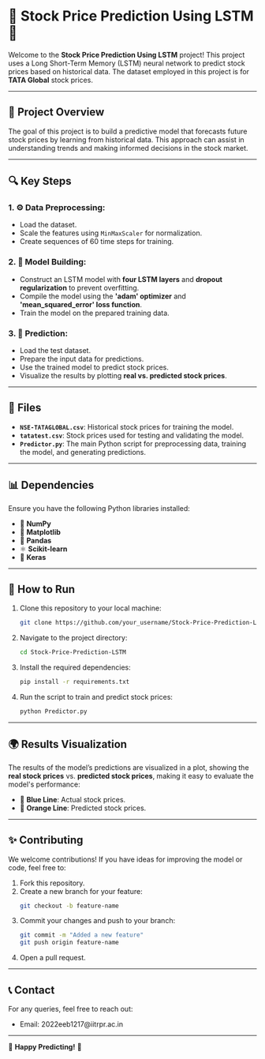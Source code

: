 # 🌟 Stock Price Prediction Using LSTM 🌟

Welcome to the **Stock Price Prediction Using LSTM** project! This project uses a Long Short-Term Memory (LSTM) neural network to predict stock prices based on historical data. The dataset employed in this project is for **TATA Global** stock prices.

---

## 🔬 Project Overview

The goal of this project is to build a predictive model that forecasts future stock prices by learning from historical data. This approach can assist in understanding trends and making informed decisions in the stock market.

---

## 🔍 Key Steps

### 1. ⚙️ Data Preprocessing:

- Load the dataset.
- Scale the features using `MinMaxScaler` for normalization.
- Create sequences of 60 time steps for training.

### 2. 🎨 Model Building:

- Construct an LSTM model with **four LSTM layers** and **dropout regularization** to prevent overfitting.
- Compile the model using the **'adam' optimizer** and **'mean\_squared\_error' loss function**.
- Train the model on the prepared training data.

### 3. 🔀 Prediction:

- Load the test dataset.
- Prepare the input data for predictions.
- Use the trained model to predict stock prices.
- Visualize the results by plotting **real vs. predicted stock prices**.

---

## 📂 Files

- **`NSE-TATAGLOBAL.csv`**: Historical stock prices for training the model.
- **`tatatest.csv`**: Stock prices used for testing and validating the model.
- **`Predictor.py`**: The main Python script for preprocessing data, training the model, and generating predictions.

---

## 📊 Dependencies

Ensure you have the following Python libraries installed:

- 🤼 **NumPy**
- 🎨 **Matplotlib**
- 📖 **Pandas**
- ⚛ **Scikit-learn**
- 🚀 **Keras**

---

## 🔧 How to Run

1. Clone this repository to your local machine:

   ```bash
   git clone https://github.com/your_username/Stock-Price-Prediction-LSTM.git
   ```

2. Navigate to the project directory:

   ```bash
   cd Stock-Price-Prediction-LSTM
   ```

3. Install the required dependencies:

   ```bash
   pip install -r requirements.txt
   ```

4. Run the script to train and predict stock prices:

   ```bash
   python Predictor.py
   ```

---

## 🌍 Results Visualization

The results of the model’s predictions are visualized in a plot, showing the **real stock prices** vs. **predicted stock prices**, making it easy to evaluate the model's performance:

- 🔹 **Blue Line**: Actual stock prices.
- 🔹 **Orange Line**: Predicted stock prices.

---

## ✨ Contributing

We welcome contributions! If you have ideas for improving the model or code, feel free to:

1. Fork this repository.
2. Create a new branch for your feature:
   ```bash
   git checkout -b feature-name
   ```
3. Commit your changes and push to your branch:
   ```bash
   git commit -m "Added a new feature"
   git push origin feature-name
   ```
4. Open a pull request.

---

## 📞 Contact

For any queries, feel free to reach out:

- Email: 2022eeb1217\@iitrpr.ac.in

---

🚀 **Happy Predicting!** 🌟

